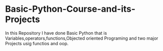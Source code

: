 # Basic-Python-Course-and-its-Projects
In this Repository I have done Basic Python that is Variables,operators,functions,Objected oriented Programing and two major Projects usig functios and oop.

